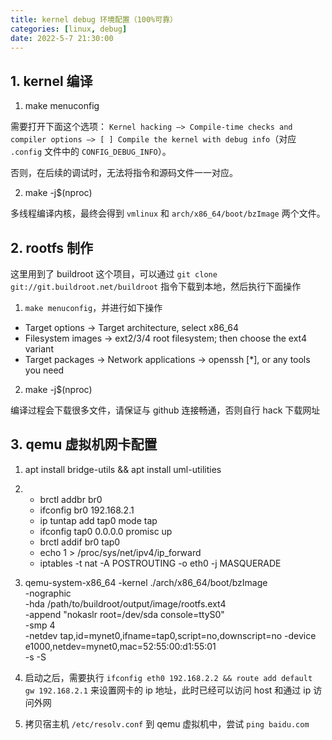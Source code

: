 ```yaml
---
title: kernel debug 环境配置（100%可靠）
categories: [linux, debug]
date: 2022-5-7 21:30:00
---
```


## 1. kernel 编译

1. make menuconfig

需要打开下面这个选项：
`Kernel hacking —> Compile-time checks and compiler options —> [ ] Compile the kernel with debug info`（对应 `.config` 文件中的 `CONFIG_DEBUG_INFO`）。

否则，在后续的调试时，无法将指令和源码文件一一对应。

2. make -j$(nproc)

多线程编译内核，最终会得到 `vmlinux` 和 `arch/x86_64/boot/bzImage` 两个文件。

## 2. rootfs 制作

这里用到了 buildroot 这个项目，可以通过 `git clone git://git.buildroot.net/buildroot` 指令下载到本地，然后执行下面操作

1. `make menuconfig`，并进行如下操作

- Target options -> Target architecture, select x86_64
- Filesystem images -> ext2/3/4 root filesystem; then choose the ext4 variant
- Target packages -> Network applications -> openssh [*], or any tools you need

2. make -j$(nproc)

编译过程会下载很多文件，请保证与 github 连接畅通，否则自行 hack 下载网址

## 3. qemu 虚拟机网卡配置

1. apt install bridge-utils && apt install uml-utilities
2. 
   - brctl addbr br0
   - ifconfig br0 192.168.2.1
   - ip tuntap add tap0 mode tap
   - ifconfig tap0 0.0.0.0 promisc up
   - brctl addif br0 tap0
   - echo 1 > /proc/sys/net/ipv4/ip_forward
   - iptables -t nat -A POSTROUTING -o eth0 -j MASQUERADE
3. qemu-system-x86_64 -kernel ./arch/x86_64/boot/bzImage \
    -nographic \
    -hda /path/to/buildroot/output/image/rootfs.ext4 \
    -append "nokaslr root=/dev/sda console=ttyS0"  \
    -smp 4 \
    -netdev tap,id=mynet0,ifname=tap0,script=no,downscript=no -device e1000,netdev=mynet0,mac=52:55:00:d1:55:01 \
    -s -S

4. 启动之后，需要执行 `ifconfig eth0 192.168.2.2 && route add default gw 192.168.2.1` 来设置网卡的 ip 地址，此时已经可以访问 host 和通过 ip 访问外网
5. 拷贝宿主机 `/etc/resolv.conf` 到 qemu 虚拟机中，尝试 `ping baidu.com`